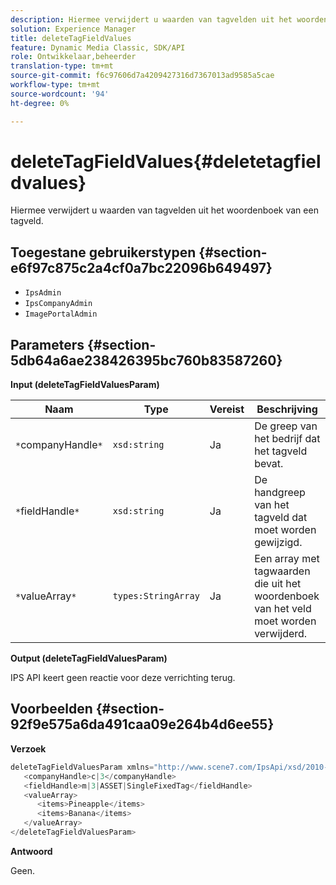 ```yaml
---
description: Hiermee verwijdert u waarden van tagvelden uit het woordenboek van een tagveld.
solution: Experience Manager
title: deleteTagFieldValues
feature: Dynamic Media Classic, SDK/API
role: Ontwikkelaar,beheerder
translation-type: tm+mt
source-git-commit: f6c97606d7a4209427316d7367013ad9585a5cae
workflow-type: tm+mt
source-wordcount: '94'
ht-degree: 0%

---
```



# deleteTagFieldValues{#deletetagfieldvalues}

Hiermee verwijdert u waarden van tagvelden uit het woordenboek van een tagveld.

## Toegestane gebruikerstypen {#section-e6f97c875c2a4cf0a7bc22096b649497}

* `IpsAdmin`
* `IpsCompanyAdmin`
* `ImagePortalAdmin`

## Parameters {#section-5db64a6ae238426395bc760b83587260}

**Input (deleteTagFieldValuesParam)**

| Naam | Type | Vereist | Beschrijving |
|---|---|---|---|
| `*`companyHandle`*` | `xsd:string` | Ja | De greep van het bedrijf dat het tagveld bevat. |
| `*`fieldHandle`*` | `xsd:string` | Ja | De handgreep van het tagveld dat moet worden gewijzigd. |
| `*`valueArray`*` | `types:StringArray` | Ja | Een array met tagwaarden die uit het woordenboek van het veld moet worden verwijderd. |

**Output (deleteTagFieldValuesParam)**

IPS API keert geen reactie voor deze verrichting terug.

## Voorbeelden {#section-92f9e575a6da491caa09e264b4d6ee55}

**Verzoek**

```java
deleteTagFieldValuesParam xmlns="http://www.scene7.com/IpsApi/xsd/2010-01-31">
   <companyHandle>c|3</companyHandle>
   <fieldHandle>m|3|ASSET|SingleFixedTag</fieldHandle>
   <valueArray>
      <items>Pineapple</items>
      <items>Banana</items>
   </valueArray>
</deleteTagFieldValuesParam>
```

**Antwoord**

Geen.
